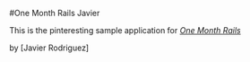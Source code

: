 #One Month Rails Javier

This is the pinteresting sample application for
[*One Month Rails*](http:onemonthrails.com)

by [Javier Rodriguez]
